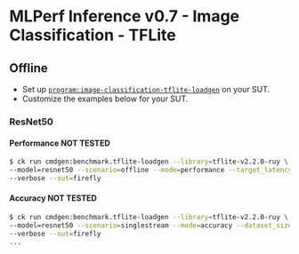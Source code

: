 # MLPerf Inference v0.7 - Image Classification - TFLite

## Offline

- Set up [`program:image-classification-tflite-loadgen`](https://github.com/ctuning/ck-mlperf/blob/master/program/image-classification-tflite-loadgen/README.md) on your SUT.
- Customize the examples below for your SUT.

### ResNet50

#### Performance **NOT TESTED**

```bash
$ ck run cmdgen:benchmark.tflite-loadgen --library=tflite-v2.2.0-ruy \
--model=resnet50 --scenario=offline --mode=performance --target_latency=400 \
--verbose --sut=firefly
```

#### Accuracy **NOT TESTED**

```bash
$ ck run cmdgen:benchmark.tflite-loadgen --library=tflite-v2.2.0-ruy \
--model=resnet50 --scenario=singlestream --mode=accuracy --dataset_size=50000 \
--verbose --sut=firefly
...
```
